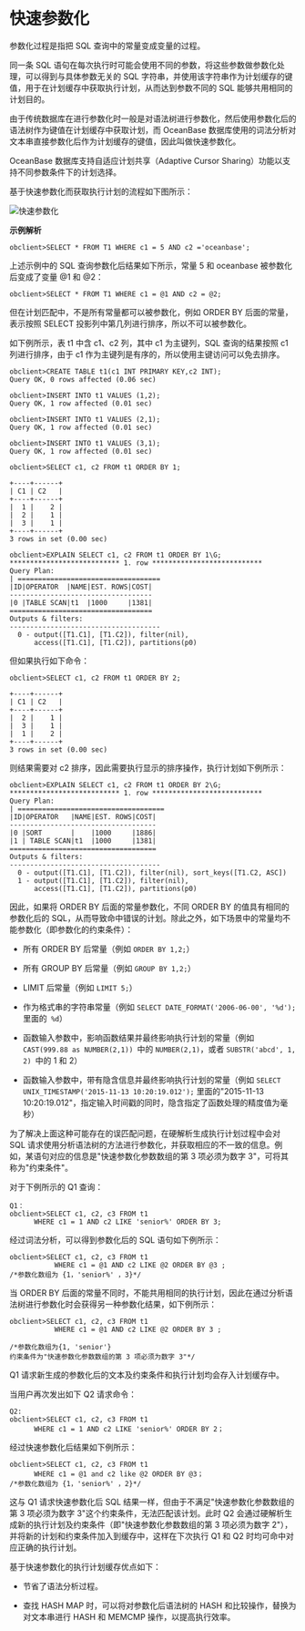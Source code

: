快速参数化 
==========================

参数化过程是指把 SQL 查询中的常量变成变量的过程。

同一条 SQL 语句在每次执行时可能会使用不同的参数，将这些参数做参数化处理，可以得到与具体参数无关的 SQL 字符串，并使用该字符串作为计划缓存的键值，用于在计划缓存中获取执行计划，从而达到参数不同的 SQL 能够共用相同的计划目的。

由于传统数据库在进行参数化时一般是对语法树进行参数化，然后使用参数化后的语法树作为键值在计划缓存中获取计划，而 OceanBase 数据库使用的词法分析对文本串直接参数化后作为计划缓存的键值，因此叫做快速参数化。

OceanBase 数据库支持自适应计划共享（Adaptive Cursor Sharing）功能以支持不同参数条件下的计划选择。

基于快速参数化而获取执行计划的流程如下图所示：

![快速参数化](https://static-aliyun-doc.oss-accelerate.aliyuncs.com/assets/img/zh-CN/4447194061/p179646.jpg)

**示例解析** 

    obclient>SELECT * FROM T1 WHERE c1 = 5 AND c2 ='oceanbase';



上述示例中的 SQL 查询参数化后结果如下所示，常量 5 和 oceanbase 被参数化后变成了变量 @1 和 @2：

    obclient>SELECT * FROM T1 WHERE c1 = @1 AND c2 = @2;



但在计划匹配中，不是所有常量都可以被参数化，例如 ORDER BY 后面的常量，表示按照 SELECT 投影列中第几列进行排序，所以不可以被参数化。

如下例所示，表 t1 中含 c1、c2 列，其中 c1 为主键列，SQL 查询的结果按照 c1 列进行排序，由于 c1 作为主键列是有序的，所以使用主键访问可以免去排序。

    obclient>CREATE TABLE t1(c1 INT PRIMARY KEY,c2 INT);
    Query OK, 0 rows affected (0.06 sec)
    
    obclient>INSERT INTO t1 VALUES (1,2);
    Query OK, 1 row affected (0.01 sec)
    
    obclient>INSERT INTO t1 VALUES (2,1);
    Query OK, 1 row affected (0.01 sec)
    
    obclient>INSERT INTO t1 VALUES (3,1);
    Query OK, 1 row affected (0.01 sec)
    
    obclient>SELECT c1, c2 FROM t1 ORDER BY 1;
    
    +----+------+
    | C1 | C2   |
    +----+------+
    |  1 |    2 |
    |  2 |    1 |
    |  3 |    1 |
    +----+------+
    3 rows in set (0.00 sec)
    
    obclient>EXPLAIN SELECT c1, c2 FROM t1 ORDER BY 1\G;
    *************************** 1. row ***************************
    Query Plan: 
    | ===================================
    |ID|OPERATOR  |NAME|EST. ROWS|COST|
    -----------------------------------
    |0 |TABLE SCAN|t1  |1000     |1381|
    ===================================
    Outputs & filters:
    -------------------------------------
      0 - output([T1.C1], [T1.C2]), filter(nil),
          access([T1.C1], [T1.C2]), partitions(p0)



但如果执行如下命令：

    obclient>SELECT c1, c2 FROM t1 ORDER BY 2;
    
    +----+------+
    | C1 | C2   |
    +----+------+
    |  2 |    1 |
    |  3 |    1 |
    |  1 |    2 |
    +----+------+
    3 rows in set (0.00 sec)



则结果需要对 c2 排序，因此需要执行显示的排序操作，执行计划如下例所示：

    obclient>EXPLAIN SELECT c1, c2 FROM t1 ORDER BY 2\G;
    *************************** 1. row ***************************
    Query Plan: 
    | ====================================
    |ID|OPERATOR   |NAME|EST. ROWS|COST|
    ------------------------------------
    |0 |SORT       |    |1000     |1886|
    |1 | TABLE SCAN|t1  |1000     |1381|
    ====================================
    Outputs & filters:
    -------------------------------------
      0 - output([T1.C1], [T1.C2]), filter(nil), sort_keys([T1.C2, ASC])
      1 - output([T1.C1], [T1.C2]), filter(nil),
          access([T1.C1], [T1.C2]), partitions(p0)



因此，如果将 ORDER BY 后面的常量参数化，不同 ORDER BY 的值具有相同的参数化后的 SQL，从而导致命中错误的计划。除此之外，如下场景中的常量均不能参数化（即参数化的约束条件）：

* 所有 ORDER BY 后常量（例如 `ORDER BY 1,2;`）

  

* 所有 GROUP BY 后常量（例如 `GROUP BY 1,2;`）

  

* LIMIT 后常量（例如 `LIMIT 5;`）

  

* 作为格式串的字符串常量（例如 `SELECT DATE_FORMAT('2006-06-00', '%d');` 里面的` %d`）

  

* 函数输入参数中，影响函数结果并最终影响执行计划的常量（例如 `CAST(999.88 as NUMBER(2,1)) `中的 `NUMBER(2,1)`，或者 `SUBSTR('abcd', 1, 2) `中的 1 和 2）

  

* 函数输入参数中，带有隐含信息并最终影响执行计划的常量（例如 `SELECT UNIX_TIMESTAMP('2015-11-13 10:20:19.012');` 里面的"2015-11-13 10:20:19.012"，指定输入时间戳的同时，隐含指定了函数处理的精度值为毫秒）

  




为了解决上面这种可能存在的误匹配问题，在硬解析生成执行计划过程中会对 SQL 请求使用分析语法树的方法进行参数化，并获取相应的不一致的信息。例如，某语句对应的信息是"快速参数化参数数组的第 3 项必须为数字 3"，可将其称为"约束条件"。

对于下例所示的 Q1 查询：

    Q1：
    obclient>SELECT c1, c2, c3 FROM t1 
          WHERE c1 = 1 AND c2 LIKE 'senior%' ORDER BY 3;



经过词法分析，可以得到参数化后的 SQL 语句如下例所示：

    obclient>SELECT c1, c2, c3 FROM t1
               WHERE c1 = @1 AND c2 LIKE @2 ORDER BY @3 ;
    /*参数化数组为 {1，'senior%' ，3}*/



当 ORDER BY 后面的常量不同时，不能共用相同的执行计划，因此在通过分析语法树进行参数化时会获得另一种参数化结果，如下例所示：

    obclient>SELECT c1, c2, c3 FROM t1
               WHERE c1 = @1 AND c2 LIKE @2 ORDER BY 3 ;
    
    /*参数化数组为{1, 'senior'}
    约束条件为"快速参数化参数数组的第 3 项必须为数字 3"*/



Q1 请求新生成的参数化后的文本及约束条件和执行计划均会存入计划缓存中。

当用户再次发出如下 Q2 请求命令：

    Q2:
    obclient>SELECT c1, c2, c3 FROM t1 
          WHERE c1 = 1 AND c2 LIKE 'senior%' ORDER BY 2；



经过快速参数化后结果如下例所示：

    obclient>SELECT c1, c2, c3 FROM t1 
          WHERE c1 = @1 and c2 like @2 ORDER BY @3；
    /*参数化数组为 {1，'senior%' ，2}*/



这与 Q1 请求快速参数化后 SQL 结果一样，但由于不满足"快速参数化参数数组的第 3 项必须为数字 3"这个约束条件，无法匹配该计划。此时 Q2 会通过硬解析生成新的执行计划及约束条件（即"快速参数化参数数组的第 3 项必须为数字 2"），并将新的计划和约束条件加入到缓存中，这样在下次执行 Q1 和 Q2 时均可命中对应正确的执行计划。

基于快速参数化的执行计划缓存优点如下：

* 节省了语法分析过程。

  

* 查找 HASH MAP 时，可以将对参数化后语法树的 HASH 和比较操作，替换为对文本串进行 HASH 和 MEMCMP 操作，以提高执行效率。

  



